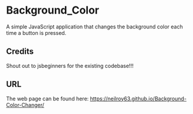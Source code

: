 # Background_Color

A simple JavaScript application that changes the background color each time a button is pressed.

## Credits

Shout out to jsbeginners for the existing codebase!!!

## URL

The web page can be found here:
https://neilroy63.github.io/Background-Color-Changer/